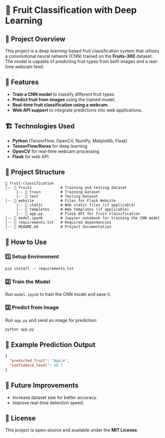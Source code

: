 # 🍎 Fruit Classification with Deep Learning

## 📌 Project Overview
This project is a deep learning-based fruit classification system that utilizes a convolutional neural network (CNN) trained on the **Fruits-360** dataset. The model is capable of predicting fruit types from both images and a real-time webcam feed.

## 🚀 Features
- **Train a CNN model** to classify different fruit types.
- **Predict fruit from images** using the trained model.
- **Real-time fruit classification using a webcam**.
- **Web API support** to integrate predictions into web applications.

## 🏗️ Technologies Used
- **Python** (TensorFlow, OpenCV, NumPy, Matplotlib, Flask)
- **TensorFlow/Keras** for deep learning
- **OpenCV** for real-time webcam processing
- **Flask** for web API

## 📂 Project Structure
```
📁 fruit-classification
│-- 📂 fruits             # Training and testing dataset
     |-- 📂 train         # Training Dataset
     |-- 📂 test          # Testing Dataset
│-- 📂 website            # Files for Flask Website
     |-- 📂 static        # Web static files (if applicable)
     |-- 📂 templetes     # Web templates (if applicable)
     |-- 📜 app.py        # Flask API for fruit classification
│-- 📜 model.ipynb        # Jupyter notebook for training the CNN model
│-- 📜 requirements.txt   # Required dependencies
│-- 📜 README.md          # Project documentation
```

## 🎯 How to Use
### 1️⃣ Setup Environment
```sh
pip install -r requirements.txt
```

### 2️⃣ Train the Model
Run `model.ipynb` to train the CNN model and save it.

### 3️⃣ Predict from Image
Run `app.py` and send an image for prediction:
```sh
python app.py
```

## 📌 Example Prediction Output
```json
{
  "predicted_fruit": "Apple",
  "confidence_level": 98.7
}
```

## 🤖 Future Improvements
- Increase dataset size for better accuracy.
- Improve real-time detection speed.

## 📜 License
This project is open-source and available under the **MIT License**.
